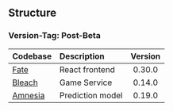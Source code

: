 ## Structure

### Version-Tag: Post-Beta

|   Codebase            |   Description         |    Version    |
|   :-------            |   :----------         |   :-------:   |
| [Fate](./fate)        |   React frontend      |   0.30.0      |
| [Bleach](./bleach)    |   Game Service        |   0.14.0      |
| [Amnesia](./amnesia)  |   Prediction model    |   0.19.0      |
